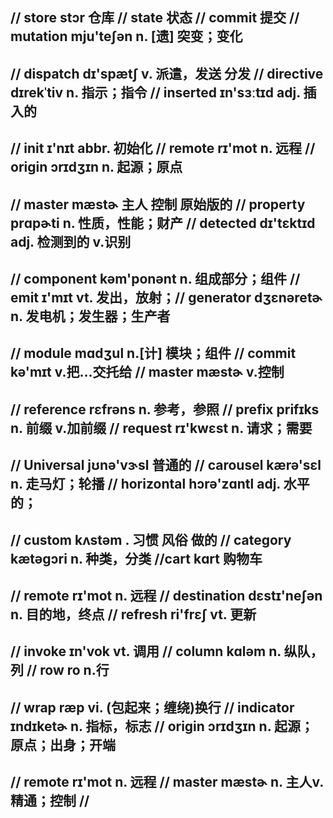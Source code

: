 ## // store stɔr 仓库 // state 状态 // commit 提交 // mutation mju'teʃən n. [遗] 突变；变化
## // dispatch dɪ'spætʃ v. 派遣，发送 分发 // directive dɪrekˈtiv n. 指示；指令 // inserted ɪn'sɜːtɪd adj. 插入的
## // init ɪ'nɪt abbr. 初始化 // remote rɪ'mot n. 远程 // origin ɔrɪdʒɪn n. 起源；原点 
## // master mæstɚ 主人 控制 原始版的 // property prɑpɚti n. 性质，性能；财产 // detected dɪ'tɛktɪd adj. 检测到的 v.识别
## // component kəm'ponənt n. 组成部分；组件 // emit ɪ'mɪt vt. 发出，放射；// generator dʒɛnəretɚ n. 发电机；发生器；生产者
## // module mɑdʒul n.[计] 模块；组件 // commit kə'mɪt v.把...交托给 // master mæstɚ v.控制
## // reference rɛfrəns n. 参考，参照 // prefix prifɪks n. 前缀 v.加前缀 // request rɪ'kwɛst n. 请求；需要
## // Universal jʊnə'vɝsl 普通的 // carousel kærə'sɛl n. 走马灯；轮播 // horizontal hɔrə'zɑntl adj. 水平的；
## // custom kʌstəm . 习惯 风俗 做的 // category kætəɡɔri n. 种类，分类 //cart kɑrt 购物车
## // remote rɪ'mot n. 远程 // destination dɛstɪ'neʃən n. 目的地，终点 // refresh ri'frɛʃ vt. 更新
## // invoke ɪn'vok vt. 调用 // column kɑləm n. 纵队，列 // row ro n.行
## // wrap ræp vi. (包起来；缠绕)换行 // indicator ɪndɪketɚ n. 指标，标志 // origin ɔrɪdʒɪn n. 起源；原点；出身；开端
## // remote rɪ'mot n. 远程 // master mæstɚ n. 主人v. 精通；控制 // 
